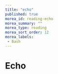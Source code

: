 ```yaml
---
title: "echo"
published: true
morea_id: reading-echo
morea_summary: ""
morea_type: reading
morea_sort_order: 12
morea_labels:
 - Bash
---
```


# Echo


